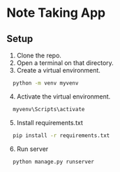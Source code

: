 
# Note Taking App






   




## Setup

1. Clone the repo.
2. Open a terminal on that directory.
3. Create a virtual environment.

```bash
  python -m venv myvenv
```
4. Activate the virtual environment.

```bash
  myvenv\Scripts\activate
```
5. Install requirements.txt

```bash
  pip install -r requirements.txt
```

6. Run server
```bash
  python manage.py runserver
```
